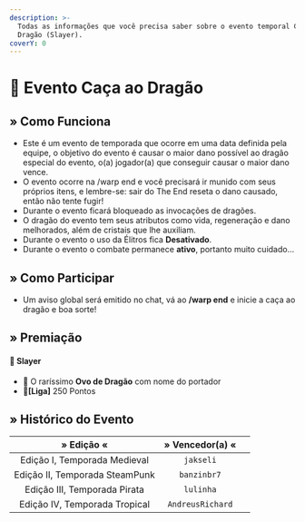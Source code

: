 ```yaml
---
description: >-
  Todas as informações que você precisa saber sobre o evento temporal Caça ao
  Dragão (Slayer).
coverY: 0
---
```


# 🐲 Evento Caça ao Dragão

## » Como Funciona

* Este é um evento de temporada que ocorre em uma data definida pela equipe, o objetivo do evento é causar o maior dano possível ao dragão especial do evento, o(a) jogador(a) que conseguir causar o maior dano vence.
* O evento ocorre na /warp end e você precisará ir munido com seus próprios itens, e lembre-se: sair do The End reseta o dano causado, então não tente fugir!
* Durante o evento ficará bloqueado as invocações de dragões.
* O dragão do evento tem seus atributos como vida, regeneração e dano melhorados, além de cristais que lhe auxiliam.
* Durante o evento o uso da Élitros fica **Desativado**.
* Durante o evento o combate permanece **ativo**, portanto muito cuidado...

## » Como Participar

* Um aviso global será emitido no chat, vá ao **/warp end** e inicie a caça ao dragão e boa sorte!

## » Premiação

#### 🥇 Slayer

* 🥚 O raríssimo **Ovo de Dragão** com nome do portador
* 💎**\[Liga]** 250 Pontos

## » Histórico do Evento

|           » Edição «           |  » Vencedor(a) « |   |
| :----------------------------: | :--------------: | - |
|  Edição I, Temporada Medieval  |     `jakseli`    |   |
| Edição II, Temporada SteamPunk |    `banzinbr7`   |   |
|  Edição III, Temporada Pirata  |     `lulinha`    |   |
|  Edição IV, Temporada Tropical | `AndreusRichard` |   |
